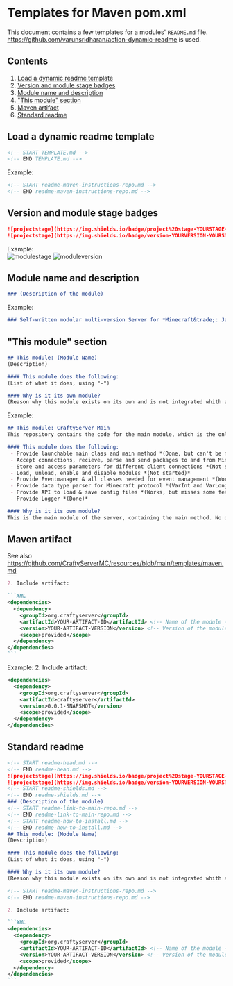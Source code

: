 # Templates for Maven pom.xml
This document contains a few templates for a modules' `README.md` file. https://github.com/varunsridharan/action-dynamic-readme is used.
## Contents
1. [Load a dynamic readme template](#load-dynamic)
2. [Version and module stage badges](#version-stage-badges)
3. [Module name and description](#module-name-description)
4. ["This module" section](#this-module)
5. [Maven artifact](#maven-artifact)
6. [Standard readme](#standard-readme)
## Load a dynamic readme template<a id='load-dynamic'></a>
```markdown
<!-- START TEMPLATE.md -->
<!-- END TEMPLATE.md -->
```
Example:
```markdown
<!-- START readme-maven-instructions-repo.md -->
<!-- END readme-maven-instructions-repo.md -->
```
## Version and module stage badges<a id='version-stage-badges'></a>
```markdown
![projectstage](https://img.shields.io/badge/project%20stage-YOURSTAGE-YOURSTAGECOLOR)
![projectstage](https://img.shields.io/badge/version-YOURVERSION-YOURSTAGECOLOR)
```
Example:  
![modulestage](https://img.shields.io/badge/module%20stage-developement-red)
![moduleversion](https://img.shields.io/badge/version-0.0.1-red)
## Module name and description<a id='module-name-description'></a>
```markdown
### (Description of the module)
```
Example:
```markdown
### Self-written modular multi-version Server for *Minecraft&trade;: Java Edition*
```
## "This module" section<a id='this-module'></a>
```markdown
## This module: (Module Name)
(Description)

#### This module does the following:
(List of what it does, using "-")

#### Why is it its own module?
(Reason why this module exists on its own and is not integrated whith another module)
```
Example:
```markdown
## This module: CraftyServer Main
This repository contains the code for the main module, which is the only actually runnable .jar file in the project. If you want to start the server, launch this file.  

#### This module does the following:
 - Provide launchable main class and main method *(Done, but can't be finalized until everything else is done)*
 - Accept connections, recieve, parse and send packages to and from Minecraft Clients *(Done)*
 - Store and access parameters for different client connections *(Not started)*
 - Load, unload, enable and disable modules *(Not started)*
 - Provide Eventmanager & all classes needed for event management *(Works, but misses some features)*
 - Provide data type parser for Minecraft protocol *(VarInt and VarLong are done, others not started)*
 - Provide API to load & save config files *(Works, but misses some features; Might undergo some massive changes)*
 - Provide Logger *(Done)*

#### Why is it its own module?
This is the main module of the server, containing the main method. No other module runs without it.  
```
## Maven artifact<a id='maven-artifact'></a>
See also https://github.com/CraftyServerMC/resources/blob/main/templates/maven.md

````markdown
2. Include artifact:

```XML
<dependencies>
  <dependency>
    <groupId>org.craftyserver</groupId>
    <artifactId>YOUR-ARTIFACT-ID</artifactId> <!-- Name of the module -->
    <version>YOUR-ARTIFACT-VERSION</version> <!-- Version of the module -->
    <scope>provided</scope>
  </dependency>
</dependencies>
```
````

Example:
2. Include artifact:

```XML
<dependencies>
  <dependency>
    <groupId>org.craftyserver</groupId>
    <artifactId>craftyserver</artifactId>
    <version>0.0.1-SNAPSHOT</version>
    <scope>provided</scope>
  </dependency>
</dependencies>
```

## Standard readme<a id='standard-readme'></a>
````markdown
<!-- START readme-head.md -->
<!-- END readme-head.md -->
![projectstage](https://img.shields.io/badge/project%20stage-YOURSTAGE-YOURSTAGECOLOR)
![projectstage](https://img.shields.io/badge/version-YOURVERSION-YOURSTAGECOLOR)
<!-- START readme-shields.md -->
<!-- END readme-shields.md -->
### (Description of the module)
<!-- START readme-link-to-main-repo.md -->
<!-- END readme-link-to-main-repo.md -->
<!-- START readme-how-to-install.md -->
<!-- END readme-how-to-install.md -->
## This module: (Module Name)
(Description)

#### This module does the following:
(List of what it does, using "-")

#### Why is it its own module?
(Reason why this module exists on its own and is not integrated whith another module)

<!-- START readme-maven-instructions-repo.md -->
<!-- END readme-maven-instructions-repo.md -->

2. Include artifact:

```XML
<dependencies>
  <dependency>
    <groupId>org.craftyserver</groupId>
    <artifactId>YOUR-ARTIFACT-ID</artifactId> <!-- Name of the module -->
    <version>YOUR-ARTIFACT-VERSION</version> <!-- Version of the module -->
    <scope>provided</scope>
  </dependency>
</dependencies>
```
````
